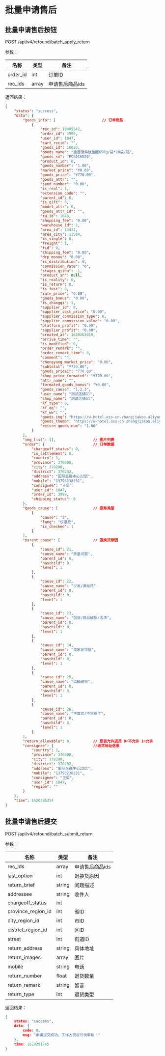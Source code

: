 # 批量申请售后



## 批量申请售后按钮

POST		/api/v4/refound/batch_apply_return

参数：

| 名称     | 类型  | 备注            |
| -------- | ----- | --------------- |
| order_id | int   | 订单ID          |
| rec_ids  | array | 申请售后商品ids |

返回结果：

```json
{
    "status": "success",
    "data": {
        "goods_info": [						// 订单商品
            {
                "rec_id": 10005542,
                "order_id": 3999,
                "user_id": 1047,
                "cart_recid": "",
                "goods_id": 16020,
                "goods_name": "渔港渤海鱿鱼圈650g/袋*20袋/箱",
                "goods_sn": "ECS016020",
                "product_id": 0,
                "goods_number": "1.00",
                "market_price": "¥0.00",
                "goods_price": "¥770.00",
                "goods_attr": "",
                "send_number": "0.00",
                "is_real": 1,
                "extension_code": "",
                "parent_id": 0,
                "is_gift": 0,
                "model_attr": 0,
                "goods_attr_id": "",
                "ru_id": 1043,
                "shopping_fee": "0.00",
                "warehouse_id": 1,
                "area_id": 13431,
                "area_city": 13584,
                "is_single": 0,
                "freight": 1,
                "tid": 0,
                "shipping_fee": "0.00",
                "drp_money": "0.00",
                "is_distribution": 0,
                "commission_rate": "0",
                "stages_qishu": -1,
                "product_sn": null,
                "is_reality": 0,
                "is_return": 0,
                "is_fast": 0,
                "rate_price": "0.00",
                "goods_bonus": "0.00",
                "is_zhangqi": 1,
                "supplier_id": 0,
                "supplier_cost_price": "0.00",
                "supplier_commission_type": 0,
                "supplier_commission_value": "0.00",
                "platform_profit": "0.00",
                "supplier_profit": "0.00",
                "created_at": 1620263010,
                "arrive_time": "",
                "is_modified": 0,
                "order_remark": "",
                "order_remark_time": 0,
                "comment": "",
                "chengyang_market_price": "0.00",
                "subtotal": "¥770.00",
                "goods_price1": "770.00",
                "shop_price_formated": "¥770.00",
                "attr_name": "",
                "formated_goods_bonus": "¥0.00",
                "goods_cause": "1,2,3",
                "user_name": "测试店铺G1",
                "shop_name": "测试店铺G1",
                "kf_type": 0,
                "kf_qq": "",
                "kf_ww": "",
                "goods_img": "https://w-hotel.oss-cn-zhangjiakou.aliyuncs.com/images/202003/goods_img/0_G_1585590129316.jpg",
                "goods_thumb": "https://w-hotel.oss-cn-zhangjiakou.aliyuncs.com/images/202003/thumb_img/0_thumb_G_1585590129381.jpg",
                "return_goods_num": "1.00"
            }
        ],
        "img_list": [],					// 图片列表
        "order": {						// 订单数据
            "chargeoff_status": 0,
            "is_settlement": 0,
            "country": 1,
            "province": 370000,
            "city": 370200,
            "district": 370202,
            "address": "国际金融中心22层",
            "mobile": "13793238331",
            "consignee": "王梁",
            "user_id": 1047,
            "order_id": 3999,
            "shipping_status": 0
        },
        "goods_cause": [				// 服务类型
            {
                "cause": "3",
                "lang": "仅退款",
                "is_checked": 1
            }
        ],
        "parent_cause": [				// 退换货原因
            {
                "cause_id": 21,
                "cause_name": "质量问题",
                "parent_id": 0,
                "haschild": 0,
                "level": 1
            },
            {
                "cause_id": 22,
                "cause_name": "少发/漏发件",
                "parent_id": 0,
                "haschild": 0,
                "level": 1
            },
            {
                "cause_id": 23,
                "cause_name": "包装/商品破损/污渍",
                "parent_id": 0,
                "haschild": 0,
                "level": 1
            },
            {
                "cause_id": 24,
                "cause_name": "卖家发错货",
                "parent_id": 0,
                "haschild": 0,
                "level": 1
            },
            {
                "cause_id": 25,
                "cause_name": "运输破损",
                "parent_id": 0,
                "haschild": 0,
                "level": 1
            },
            {
                "cause_id": 26,
                "cause_name": "不喜欢/不想要了",
                "parent_id": 0,
                "haschild": 0,
                "level": 1
            }
        ],
        "return_allowable": 0,			// 是否允许退货 0=不允许 1=允许
        "consignee": {					//收货地址信息
            "country": 1,
            "province": 370000,
            "city": 370200,
            "district": 370202,
            "address": "国际金融中心22层",
            "mobile": "13793238331",
            "consignee": "王梁",
            "user_id": 1047,
            "region": ""
        }
    },
    "time": 1620285354
}
```



## 批量申请售后提交

POST		/api/v4/refound/batch_submit_return

参数：

| 名称               | 类型   | 备注            |
| ------------------ | ------ | --------------- |
| rec_ids            | array  | 申请售后商品ids |
| last_option        | int    | 退换货原因      |
| return_brief       | string | 问题描述        |
| addressee          | string | 收件人          |
| chargeoff_status   | int    |                 |
| province_region_id | int    | 省ID            |
| city_region_id     | int    | 市ID            |
| district_region_id | int    | 区ID            |
| street             | int    | 街道ID          |
| return_address     | string | 具体地址        |
| return_images      | array  | 图片            |
| mobile             | string | 电话            |
| return_number      | float  | 退货数量        |
| return_remark      | string | 留言            |
| return_type        | int    | 退货类型        |

返回结果：

```json
{
    status: "success", 
    data: {
        code: 0, 
        msg: "申请提交成功，工作人员将尽快审核！"
    }, 
	time: 1620291765
}
```

